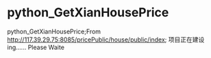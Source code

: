 # python_GetXianHousePrice
python_GetXianHousePrice;From http://117.39.29.75:8085/pricePublic/house/public/index;
项目正在建设ing......
Please Waite

